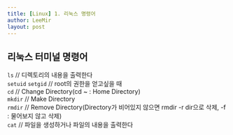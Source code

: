 ```yaml
---
title: [Linux] 1. 리눅스 명령어
author: LeeMir
layout: post
---
```

## 리눅스 터미널 명령어

`ls` // 디렉토리의 내용을 출력한다<br>
`setuid` `setgid` // root의 권한을 얻고싶을 때<br>
`cd` // Change Directory(cd ~ : Home Directory)<br>
`mkdir` // Make Directory<br>
`rmdir` // Remove Directory(Directory가 비어있지 않으면 rmdir -r dir으로 삭제, -f : 물어보지 않고 삭제)<br>
`cat` // 파일을 생성하거나 파일의 내용을 출력한다<br>